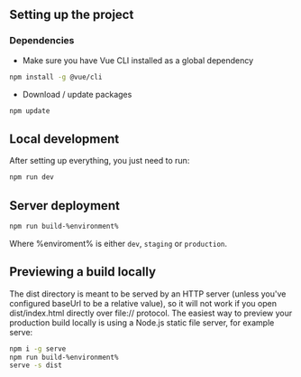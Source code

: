 ## Setting up the project

### Dependencies

* Make sure you have Vue CLI installed as a global dependency

```bash
npm install -g @vue/cli
```

* Download / update packages

```bash
npm update
```

## Local development

After setting up everything, you just need to run:

```bash
npm run dev
```

## Server deployment

```bash
npm run build-%environment%
```

Where %enviroment% is either `dev`, `staging` or `production`.

## Previewing a build locally

The dist directory is meant to be served by an HTTP server (unless you've configured baseUrl to be a relative value), so it will not work if you open dist/index.html directly over file:// protocol. The easiest way to preview your production build locally is using a Node.js static file server, for example serve:

```bash
npm i -g serve
npm run build-%environment%
serve -s dist
```